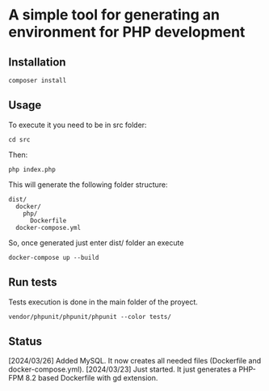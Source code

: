 # A simple tool for generating an environment for PHP development

## Installation

    composer install
## Usage
To execute it you need to be in src folder:

    cd src
Then:

    php index.php

This will generate the following folder structure:

    dist/
      docker/
        php/
          Dockerfile
      docker-compose.yml

So, once generated just enter dist/ folder an execute

    docker-compose up --build

## Run tests
Tests execution is done in the main folder of the proyect.

    vendor/phpunit/phpunit/phpunit --color tests/

## Status

[2024/03/26] Added MySQL. It now creates all needed files (Dockerfile and docker-compose.yml).
[2024/03/23] Just started. It just generates a PHP-FPM 8.2 based Dockerfile with gd extension.
